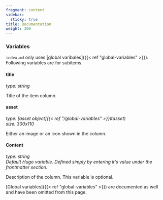```yaml
---
fragment: content
sidebar:
  sticky: true
title: Documentation
weight: 300
---
```


### Variables

`index.md` only uses [global varibales]({{< ref "global-variables" >}}). Following variables are for subitems.

#### title
*type: string*

Title of the item column.

#### asset
*type: [asset object]{{< ref "/global-variables" >}}#asset)*  
*size: 300x110*

Either an image or an icon shown in the column.

#### Content
*type: string*  
*Default Hugo variable. Defined simply by entering it's value under the frontmatter section.*

Description of the column. This variable is optional.

[Global variables]({{< ref "global-variables" >}}) are documented as well and have been omitted from this page.
